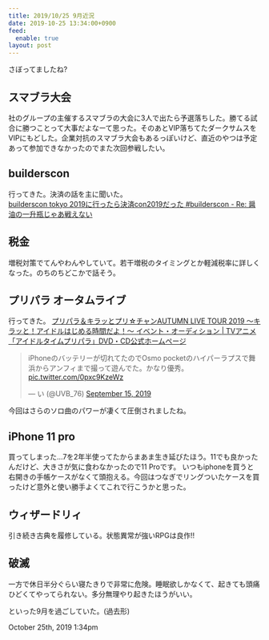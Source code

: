 ```yaml
---
title: 2019/10/25 9月近況
date: 2019-10-25 13:34:00+0900
feed:
  enable: true
layout: post
---
```

<p>さぼってましたね?</p>    <h2>スマブラ大会</h2>    <p>      社のグループの主催するスマブラの大会に3人で出たら予選落ちした。勝てる試合に勝つことって大事だよなーて思った。そのあとVIP落ちてたダークサムスをVIPにもどした。企業対抗のスマブラ大会もあるっぽいけど、直近のやつは予定あって参加できなかったのでまた次回参戦したい。    </p>    <h2>builderscon</h2>    <p>      行ってきた。決済の話を主に聞いた。<br><a href="https://uvb-76.hatenablog.com/entry/2019/09/23/184424" target="_blank">builderscon tokyo 2019に行ったら決済con2019だった #builderscon - Re:        醤油の一升瓶じゃあ戦えない</a>    </p>    <h2>税金</h2>    <p>      増税対策でてんやわんやしていて。若干増税のタイミングとか軽減税率に詳しくなった。のちのちどこかで話そう。    </p>    <h2>プリパラ オータムライブ</h2>    <p>      行ってきた。      <a href="https://avex.jp/pripara/live/detail.php?id=1074858" target="_blank">プリパラ＆キラッとプリ☆チャンAUTUMN LIVE TOUR 2019        ～キラッと！アイドルはじめる時間だよ！～ イベント・オーディション |        TVアニメ「アイドルタイムプリパラ」DVD・CD公式ホームページ</a>    </p>    <blockquote class="twitter-tweet">      <p lang="ja" dir="ltr">        iPhoneのバッテリーが切れてたのでOsmo        pocketのハイパーラプスで舞浜からアンフィまで撮って遊んでた。かなり優秀。        <a href="https://t.co/0pxc9KzeWz" target="_blank">pic.twitter.com/0pxc9KzeWz</a>      </p>      — い (@UVB_76)      <a href="https://twitter.com/UVB_76/status/1173253618029326342?ref_src=twsrc%5Etfw" target="_blank">September 15, 2019</a>    </blockquote>    <p>      <script async src="https://platform.twitter.com/widgets.js" charset="utf-8"></script>      今回はさらのソロ曲のパワーが凄くて圧倒されましたね。    </p>    <h2>iPhone 11 pro</h2>    <p>      買ってしまった…7を2年半使ってたからまあま生き延びたほう。11でも良かったんだけど、大きさが気に食わなかったので11      Proです。      いつもiphoneを買うと右開きの手帳ケースがなくて頭抱える。今回はつなぎでリングついたケースを買ったけど意外と使い勝手よくてこれで行こうかと思った。    </p>    <h2>ウィザードリィ</h2>    <p>引き続き古典を履修している。状態異常が強いRPGは良作!!</p>    <h2>破滅</h2>    <p>      一方で休日半分ぐらい寝たきりで非常に危険。睡眠欲しかなくて、起きても頭痛ひどくてやってられない。多分無理やり起きたほうがいい。    </p>    <p>といった9月を過ごしていた。(過去形)</p>    <div id="footer">      <span id="timestamp"> October 25th, 2019 1:34pm </span>    </div>
